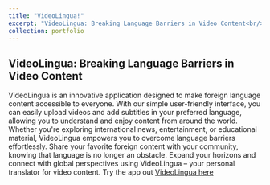 ```yaml
---
title: "VideoLingua!"
excerpt: "VideoLingua: Breaking Language Barriers in Video Content<br/><img src='/images/videoLingua.jpeg' width='512' height='512'>"
collection: portfolio
---
```


## VideoLingua: Breaking Language Barriers in Video Content
VideoLingua is an innovative application designed to make foreign language content accessible to everyone. With our simple user-friendly interface, you can easily upload videos and add subtitles in your preferred language, allowing you to understand and enjoy content from around the world. Whether you're exploring international news, entertainment, or educational material, VideoLingua empowers you to overcome language barriers effortlessly. Share your favorite foreign content with your community, knowing that language is no longer an obstacle. Expand your horizons and connect with global perspectives using VideoLingua – your personal translator for video content. Try the app out [VideoLingua here](https://videolingua.streamlit.app/)
